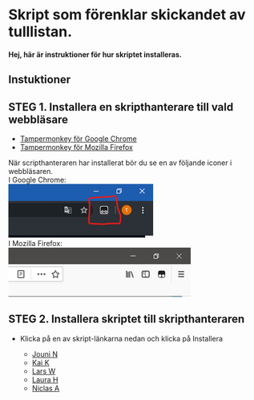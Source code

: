 # Skript som förenklar skickandet av tulllistan.
#### Hej, här är instruktioner för hur skriptet installeras.


Instuktioner
---

## STEG 1. Installera en skripthanterare till vald webbläsare
- [Tampermonkey för Google Chrome](https://chrome.google.com/webstore/detail/tampermonkey/dhdgffkkebhmkfjojejmpbldmpobfkfo)
- [Tampermonkey för Mozilla Firefox](https://addons.mozilla.org/en-US/firefox/addon/tampermonkey/)

När scripthanteraren har installerat bör du se en av följande iconer i webbläsaren.</br>
I Google Chrome:</br>
![](res/tmchrome.png "Chrome")</br>
I Mozilla Firefox:</br>
![](res/tmfirefox.png "Firefox")

## STEG 2. Installera skriptet till skripthanteraren
 - Klicka på en av skript-länkarna nedan och klicka på Installera
 
   - [Jouni N](https://github.com/transmartoblar/CustomsFormAutomation/raw/master/Scripts/CustomsFormAutomation-Jouni-N.user.js)
   - [Kai K](https://github.com/transmartoblar/CustomsFormAutomation/raw/master/Scripts/CustomsFormAutomation-Kai-K.user.js)
   - [Lars W](https://github.com/transmartoblar/CustomsFormAutomation/raw/master/Scripts/CustomsFormAutomation-Lars-W.user.js)
   - [Laura H](https://github.com/transmartoblar/CustomsFormAutomation/raw/master/Scripts/CustomsFormAutomation-Laura-H.user.js)
   - [Niclas A](https://github.com/transmartoblar/CustomsFormAutomation/raw/master/Scripts/CustomsFormAutomation-Markku-L.user.js)
